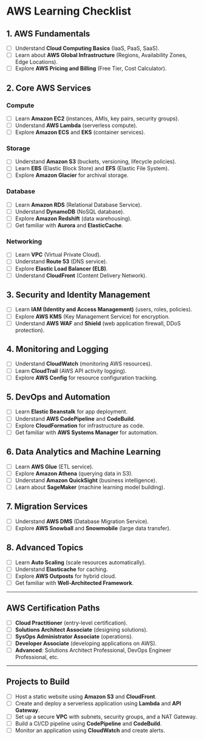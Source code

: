 # AWS Learning Checklist  

## 1. AWS Fundamentals  
- [ ] Understand **Cloud Computing Basics** (IaaS, PaaS, SaaS).  
- [ ] Learn about **AWS Global Infrastructure** (Regions, Availability Zones, Edge Locations).  
- [ ] Explore **AWS Pricing and Billing** (Free Tier, Cost Calculator).  

## 2. Core AWS Services  
### Compute  
- [ ] Learn **Amazon EC2** (instances, AMIs, key pairs, security groups).  
- [ ] Understand **AWS Lambda** (serverless compute).  
- [ ] Explore **Amazon ECS** and **EKS** (container services).  

### Storage  
- [ ] Understand **Amazon S3** (buckets, versioning, lifecycle policies).  
- [ ] Learn **EBS** (Elastic Block Store) and **EFS** (Elastic File System).  
- [ ] Explore **Amazon Glacier** for archival storage.  

### Database  
- [ ] Learn **Amazon RDS** (Relational Database Service).  
- [ ] Understand **DynamoDB** (NoSQL database).  
- [ ] Explore **Amazon Redshift** (data warehousing).  
- [ ] Get familiar with **Aurora** and **ElasticCache**.  

### Networking  
- [ ] Learn **VPC** (Virtual Private Cloud).  
- [ ] Understand **Route 53** (DNS service).  
- [ ] Explore **Elastic Load Balancer (ELB)**.  
- [ ] Understand **CloudFront** (Content Delivery Network).  

## 3. Security and Identity Management  
- [ ] Learn **IAM (Identity and Access Management)** (users, roles, policies).  
- [ ] Explore **AWS KMS** (Key Management Service) for encryption.  
- [ ] Understand **AWS WAF** and **Shield** (web application firewall, DDoS protection).  

## 4. Monitoring and Logging  
- [ ] Understand **CloudWatch** (monitoring AWS resources).  
- [ ] Learn **CloudTrail** (AWS API activity logging).  
- [ ] Explore **AWS Config** for resource configuration tracking.  

## 5. DevOps and Automation  
- [ ] Learn **Elastic Beanstalk** for app deployment.  
- [ ] Understand **AWS CodePipeline** and **CodeBuild**.  
- [ ] Explore **CloudFormation** for infrastructure as code.  
- [ ] Get familiar with **AWS Systems Manager** for automation.  

## 6. Data Analytics and Machine Learning  
- [ ] Learn **AWS Glue** (ETL service).  
- [ ] Explore **Amazon Athena** (querying data in S3).  
- [ ] Understand **Amazon QuickSight** (business intelligence).  
- [ ] Learn about **SageMaker** (machine learning model building).  

## 7. Migration Services  
- [ ] Understand **AWS DMS** (Database Migration Service).  
- [ ] Explore **AWS Snowball** and **Snowmobile** (large data transfer).  

## 8. Advanced Topics  
- [ ] Learn **Auto Scaling** (scale resources automatically).  
- [ ] Understand **Elasticache** for caching.  
- [ ] Explore **AWS Outposts** for hybrid cloud.  
- [ ] Get familiar with **Well-Architected Framework**.  

---

## AWS Certification Paths  
- [ ] **Cloud Practitioner** (entry-level certification).  
- [ ] **Solutions Architect Associate** (designing solutions).  
- [ ] **SysOps Administrator Associate** (operations).  
- [ ] **Developer Associate** (developing applications on AWS).  
- [ ] **Advanced**: Solutions Architect Professional, DevOps Engineer Professional, etc.  

---

## Projects to Build  
- [ ] Host a static website using **Amazon S3** and **CloudFront**.  
- [ ] Create and deploy a serverless application using **Lambda** and **API Gateway**.  
- [ ] Set up a secure **VPC** with subnets, security groups, and a NAT Gateway.  
- [ ] Build a CI/CD pipeline using **CodePipeline** and **CodeBuild**.  
- [ ] Monitor an application using **CloudWatch** and create alerts.
